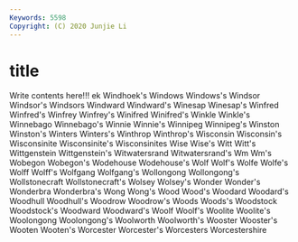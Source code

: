 ```yaml
---
Keywords: 5598
Copyright: (C) 2020 Junjie Li
---
```


# title

Write contents here!!!
ek
Windhoek's 
Windows 
Windows's 
Windsor 
Windsor's 
Windsors 
Windward 
Windward's 
Winesap 
Winesap's
Winfred 
Winfred's 
Winfrey 
Winfrey's 
Winifred 
Winifred's 
Winkle 
Winkle's 
Winnebago 
Winnebago's
Winnie 
Winnie's 
Winnipeg 
Winnipeg's 
Winston 
Winston's 
Winters 
Winters's 
Winthrop 
Winthrop's
Wisconsin 
Wisconsin's 
Wisconsinite 
Wisconsinite's 
Wisconsinites 
Wise 
Wise's 
Witt 
Witt's 
Wittgenstein
Wittgenstein's 
Witwatersrand 
Witwatersrand's 
Wm 
Wm's 
Wobegon 
Wobegon's 
Wodehouse 
Wodehouse's 
Wolf
Wolf's 
Wolfe 
Wolfe's 
Wolff 
Wolff's 
Wolfgang 
Wolfgang's 
Wollongong 
Wollongong's 
Wollstonecraft
Wollstonecraft's 
Wolsey 
Wolsey's 
Wonder 
Wonder's 
Wonderbra 
Wonderbra's 
Wong 
Wong's 
Wood
Wood's 
Woodard 
Woodard's 
Woodhull 
Woodhull's 
Woodrow 
Woodrow's 
Woods 
Woods's 
Woodstock
Woodstock's 
Woodward 
Woodward's 
Woolf 
Woolf's 
Woolite 
Woolite's 
Woolongong 
Woolongong's 
Woolworth
Woolworth's 
Wooster 
Wooster's 
Wooten 
Wooten's 
Worcester 
Worcester's 
Worcesters 
Worcestershire 
